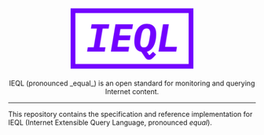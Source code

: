 <p align="center">
  <h3 align="center"><img src="assets/ieql_logo.png" width="250px"></img></h3>

  <p align="center">
     IEQL (pronounced _equal_) is an open standard for monitoring and querying Internet content.
  </p>
</p>

---

This repository contains the specification and reference implementation for IEQL (Internet Extensible Query Language, pronounced _equal_).
